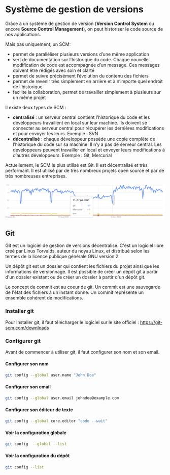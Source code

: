 # Système de gestion de versions

Grâce à un système de gestion de version (**Version Control System** ou encore **Source Control Management**), on peut historiser le code source de nos applications. 

Mais pas uniquement, un SCM:

- permet de paralléliser plusieurs versions d’une même application
- sert de documentation sur l’historique du code. Chaque nouvelle modification de code est accompagnée d’un message. Ces messages doivent être rédigés avec soin et clarté
- permet de suivre précisément l’évolution du contenu des fichiers
- permet de revenir très simplement en arrière et à n’importe quel endroit de l’historique
- facilite la collaboration, permet de travailler simplement à plusieurs sur un même projet

Il existe deux types de SCM :

- **centralisé** : un serveur central contient l’historique du code et les développeurs travaillent en local sur leur machine. Ils doivent se connecter au serveur central pour récupérer les dernières modifications et pour envoyer les leurs. Exemple : SVN
- **décentralisé** : chaque développeur possède une copie complète de l’historique du code sur sa machine. Il n’y a pas de serveur central. Les développeurs peuvent travailler en local et envoyer leurs modifications à d’autres développeurs. Exemple : Git, Mercurial

Actuellement, le SCM le plus utilisé est Git. Il est décentralisé et très performant. Il est utilisé par de très nombreux projets open source et par de très nombreuses entreprises.

![scm comparaison](images/scm-comparaison.png)

## Git
Git est un logiciel de gestion de versions décentralisé. C'est un logiciel libre créé par Linus Torvalds, auteur du noyau Linux, et distribué selon les termes de la licence publique générale GNU version 2.

Un dépôt git est un dossier qui contient les fichiers du projet ainsi que les informations de versionnage. Il est possible de créer un dépôt git à partir d'un dossier existant ou de créer un dossier à partir d'un dépôt git.

Le concept de commit est au coeur de git. Un commit est une sauvegarde de l'état des fichiers à un instant donné. Un commit représente un ensemble cohérent de modifications. 

### Installer git

Pour installer git, il faut télécharger le logiciel sur le site officiel : https://git-scm.com/downloads

### Configurer git

Avant de commencer à utiliser git, il faut configurer son nom et son email.

#### Configurer son nom
```bash
git config --global user.name "John Doe"
```

#### Configurer son email
```bash
git config --global user.email johndoe@example.com
```

#### Configurer son éditeur de texte
```bash
git config --global core.editor "code --wait"
```

#### Voir la configuration globale
```bash
git config  --global --list
```

#### Voir la configuration du dépôt
```bash
git config --list
```